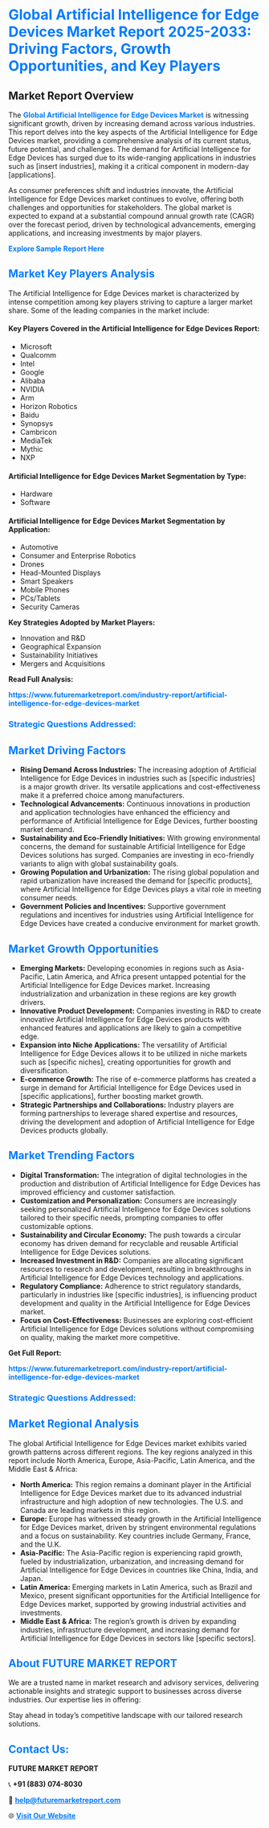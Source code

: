 <h1 style="color: #007BFF;">Global Artificial Intelligence for Edge Devices Market Report 2025-2033: Driving Factors, Growth Opportunities, and Key Players</h1>

<section id="overview">
<h2>Market Report Overview</h2>
<p>The <a href="https://www.futuremarketreport.com/industry-report/artificial-intelligence-for-edge-devices-market" style="color: #007BFF; text-decoration: none;"><strong>Global Artificial Intelligence for Edge Devices Market</strong></a> is witnessing significant growth, driven by increasing demand across various industries. This report delves into the key aspects of the Artificial Intelligence for Edge Devices market, providing a comprehensive analysis of its current status, future potential, and challenges. The demand for Artificial Intelligence for Edge Devices has surged due to its wide-ranging applications in industries such as [insert industries], making it a critical component in modern-day [applications].</p>
<p>As consumer preferences shift and industries innovate, the Artificial Intelligence for Edge Devices market continues to evolve, offering both challenges and opportunities for stakeholders. The global market is expected to expand at a substantial compound annual growth rate (CAGR) over the forecast period, driven by technological advancements, emerging applications, and increasing investments by major players.</p>
</section>

<section id="overview">
<p><a href="https://www.futuremarketreport.com/request-sample/reportId=26916" style="color: #007BFF; text-decoration: none;"><strong>Explore Sample Report Here</strong></a></p>
</section>

<section id="key-players">
<h2 style="color: #007BFF;">Market Key Players Analysis</h2>
<p>The Artificial Intelligence for Edge Devices market is characterized by intense competition among key players striving to capture a larger market share. Some of the leading companies in the market include:</p>
<h4>Key Players Covered in the Artificial Intelligence for Edge Devices Report:</h4>
<ul><li>Microsoft</li><li>Qualcomm</li><li>Intel</li><li>Google</li><li>Alibaba</li><li>NVIDIA</li><li>Arm</li><li>Horizon Robotics</li><li>Baidu</li><li>Synopsys</li><li>Cambricon</li><li>MediaTek</li><li>Mythic</li><li>NXP</li></ul>
<h4>Artificial Intelligence for Edge Devices Market Segmentation by Type:</h4>
<ul><li>Hardware</li><li>Software</li></ul>

<h4>Artificial Intelligence for Edge Devices Market Segmentation by Application:</h4>
<ul><li>Automotive</li><li>Consumer and Enterprise Robotics</li><li>Drones</li><li>Head-Mounted Displays</li><li>Smart Speakers</li><li>Mobile Phones</li><li>PCs/Tablets</li><li>Security Cameras</li></ul>
<p><strong>Key Strategies Adopted by Market Players:</strong></p>
<ul>
<li>Innovation and R&D</li>
<li>Geographical Expansion</li>
<li>Sustainability Initiatives</li>
<li>Mergers and Acquisitions</li>
</ul>
</section>

<section>
<p><strong>Read Full Analysis: </strong></p><a href="https://www.futuremarketreport.com/industry-report/artificial-intelligence-for-edge-devices-market" style="color: #007BFF; text-decoration: none;"><strong>https://www.futuremarketreport.com/industry-report/artificial-intelligence-for-edge-devices-market</strong></a>
<h3 style="color: #007BFF;">Strategic Questions Addressed:</h3>
</section>

<section id="driving-factors">
<h2 style="color: #007BFF;">Market Driving Factors</h2>
<ul>
<li><strong>Rising Demand Across Industries:</strong> The increasing adoption of Artificial Intelligence for Edge Devices in industries such as [specific industries] is a major growth driver. Its versatile applications and cost-effectiveness make it a preferred choice among manufacturers.</li>
<li><strong>Technological Advancements:</strong> Continuous innovations in production and application technologies have enhanced the efficiency and performance of Artificial Intelligence for Edge Devices, further boosting market demand.</li>
<li><strong>Sustainability and Eco-Friendly Initiatives:</strong> With growing environmental concerns, the demand for sustainable Artificial Intelligence for Edge Devices solutions has surged. Companies are investing in eco-friendly variants to align with global sustainability goals.</li>
<li><strong>Growing Population and Urbanization:</strong> The rising global population and rapid urbanization have increased the demand for [specific products], where Artificial Intelligence for Edge Devices plays a vital role in meeting consumer needs.</li>
<li><strong>Government Policies and Incentives:</strong> Supportive government regulations and incentives for industries using Artificial Intelligence for Edge Devices have created a conducive environment for market growth.</li>
</ul>
</section>

<section id="growth-opportunities">
<h2 style="color: #007BFF;">Market Growth Opportunities</h2>
<ul>
<li><strong>Emerging Markets:</strong> Developing economies in regions such as Asia-Pacific, Latin America, and Africa present untapped potential for the Artificial Intelligence for Edge Devices market. Increasing industrialization and urbanization in these regions are key growth drivers.</li>
<li><strong>Innovative Product Development:</strong> Companies investing in R&D to create innovative Artificial Intelligence for Edge Devices products with enhanced features and applications are likely to gain a competitive edge.</li>
<li><strong>Expansion into Niche Applications:</strong> The versatility of Artificial Intelligence for Edge Devices allows it to be utilized in niche markets such as [specific niches], creating opportunities for growth and diversification.</li>
<li><strong>E-commerce Growth:</strong> The rise of e-commerce platforms has created a surge in demand for Artificial Intelligence for Edge Devices used in [specific applications], further boosting market growth.</li>
<li><strong>Strategic Partnerships and Collaborations:</strong> Industry players are forming partnerships to leverage shared expertise and resources, driving the development and adoption of Artificial Intelligence for Edge Devices products globally.</li>
</ul>
</section>

<section id="trending-factors">
<h2 style="color: #007BFF;">Market Trending Factors</h2>
<ul>
<li><strong>Digital Transformation:</strong> The integration of digital technologies in the production and distribution of Artificial Intelligence for Edge Devices has improved efficiency and customer satisfaction.</li>
<li><strong>Customization and Personalization:</strong> Consumers are increasingly seeking personalized Artificial Intelligence for Edge Devices solutions tailored to their specific needs, prompting companies to offer customizable options.</li>
<li><strong>Sustainability and Circular Economy:</strong> The push towards a circular economy has driven demand for recyclable and reusable Artificial Intelligence for Edge Devices solutions.</li>
<li><strong>Increased Investment in R&D:</strong> Companies are allocating significant resources to research and development, resulting in breakthroughs in Artificial Intelligence for Edge Devices technology and applications.</li>
<li><strong>Regulatory Compliance:</strong> Adherence to strict regulatory standards, particularly in industries like [specific industries], is influencing product development and quality in the Artificial Intelligence for Edge Devices market.</li>
<li><strong>Focus on Cost-Effectiveness:</strong> Businesses are exploring cost-efficient Artificial Intelligence for Edge Devices solutions without compromising on quality, making the market more competitive.</li>
</ul>
</section>

<section>
<p><strong>Get Full Report: </strong></p><a href="https://www.futuremarketreport.com/industry-report/artificial-intelligence-for-edge-devices-market" style="color: #007BFF; text-decoration: none;"><strong>https://www.futuremarketreport.com/industry-report/artificial-intelligence-for-edge-devices-market</strong></a>
<h3 style="color: #007BFF;">Strategic Questions Addressed:</h3>
</section>


<section id="regional-analysis">
<h2 style="color: #007BFF;">Market Regional Analysis</h2>
<p>The global Artificial Intelligence for Edge Devices market exhibits varied growth patterns across different regions. The key regions analyzed in this report include North America, Europe, Asia-Pacific, Latin America, and the Middle East & Africa:</p>
<ul>
<li><strong>North America:</strong> This region remains a dominant player in the Artificial Intelligence for Edge Devices market due to its advanced industrial infrastructure and high adoption of new technologies. The U.S. and Canada are leading markets in this region.</li>
<li><strong>Europe:</strong> Europe has witnessed steady growth in the Artificial Intelligence for Edge Devices market, driven by stringent environmental regulations and a focus on sustainability. Key countries include Germany, France, and the U.K.</li>
<li><strong>Asia-Pacific:</strong> The Asia-Pacific region is experiencing rapid growth, fueled by industrialization, urbanization, and increasing demand for Artificial Intelligence for Edge Devices in countries like China, India, and Japan.</li>
<li><strong>Latin America:</strong> Emerging markets in Latin America, such as Brazil and Mexico, present significant opportunities for the Artificial Intelligence for Edge Devices market, supported by growing industrial activities and investments.</li>
<li><strong>Middle East & Africa:</strong> The region’s growth is driven by expanding industries, infrastructure development, and increasing demand for Artificial Intelligence for Edge Devices in sectors like [specific sectors].</li>
</ul>
</section>

<footer>
<h2 style="color: #007BFF;">About FUTURE MARKET REPORT</h2>
<p>We are a trusted name in market research and advisory services, delivering actionable insights and strategic support to businesses across diverse industries. Our expertise lies in offering:</p>

<p>Stay ahead in today’s competitive landscape with our tailored research solutions.</p>

<h2 style="color: #007BFF;">Contact Us:</h2>
<p><strong>FUTURE MARKET REPORT</strong></p>
<p>📞 <strong>+91 (883) 074-8030</strong></p>
<p>📧 <strong><a href="mailto:help@futuremarketreport.com" style="color: #007BFF;">help@futuremarketreport.com</a></strong></p>
<p>🌐 <strong><a href="https://www.futuremarketreport.com/" style="color: #007BFF;">Visit Our Website</a></strong></p>
</footer>